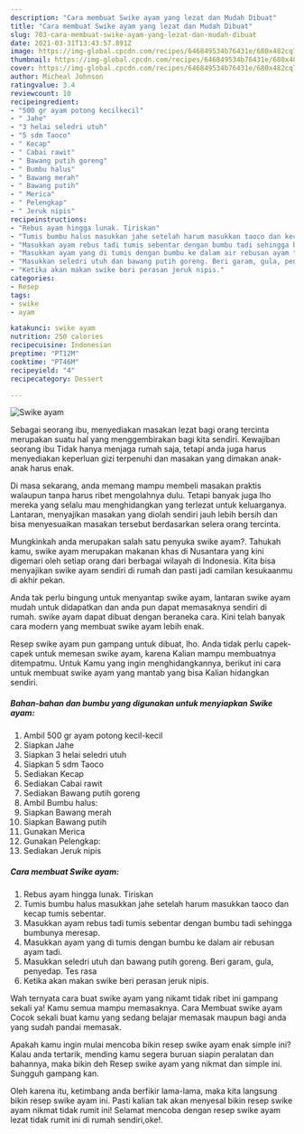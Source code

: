 ```yaml
---
description: "Cara membuat Swike ayam yang lezat dan Mudah Dibuat"
title: "Cara membuat Swike ayam yang lezat dan Mudah Dibuat"
slug: 703-cara-membuat-swike-ayam-yang-lezat-dan-mudah-dibuat
date: 2021-03-31T13:43:57.891Z
image: https://img-global.cpcdn.com/recipes/646849534b76431e/680x482cq70/swike-ayam-foto-resep-utama.jpg
thumbnail: https://img-global.cpcdn.com/recipes/646849534b76431e/680x482cq70/swike-ayam-foto-resep-utama.jpg
cover: https://img-global.cpcdn.com/recipes/646849534b76431e/680x482cq70/swike-ayam-foto-resep-utama.jpg
author: Micheal Johnson
ratingvalue: 3.4
reviewcount: 10
recipeingredient:
- "500 gr ayam potong kecilkecil"
- " Jahe"
- "3 helai seledri utuh"
- "5 sdm Taoco"
- " Kecap"
- " Cabai rawit"
- " Bawang putih goreng"
- " Bumbu halus"
- " Bawang merah"
- " Bawang putih"
- " Merica"
- " Pelengkap"
- " Jeruk nipis"
recipeinstructions:
- "Rebus ayam hingga lunak. Tiriskan"
- "Tumis bumbu halus masukkan jahe setelah harum masukkan taoco dan kecap tumis sebentar."
- "Masukkan ayam rebus tadi tumis sebentar dengan bumbu tadi sehingga bumbunya meresap."
- "Masukkan ayam yang di tumis dengan bumbu ke dalam air rebusan ayam tadi."
- "Masukkan seledri utuh dan bawang putih goreng. Beri garam, gula, penyedap. Tes rasa"
- "Ketika akan makan swike beri perasan jeruk nipis."
categories:
- Resep
tags:
- swike
- ayam

katakunci: swike ayam 
nutrition: 250 calories
recipecuisine: Indonesian
preptime: "PT12M"
cooktime: "PT46M"
recipeyield: "4"
recipecategory: Dessert

---
```



![Swike ayam](https://img-global.cpcdn.com/recipes/646849534b76431e/680x482cq70/swike-ayam-foto-resep-utama.jpg)

Sebagai seorang ibu, menyediakan masakan lezat bagi orang tercinta merupakan suatu hal yang menggembirakan bagi kita sendiri. Kewajiban seorang ibu Tidak hanya menjaga rumah saja, tetapi anda juga harus menyediakan keperluan gizi terpenuhi dan masakan yang dimakan anak-anak harus enak.

Di masa  sekarang, anda memang mampu membeli masakan praktis walaupun tanpa harus ribet mengolahnya dulu. Tetapi banyak juga lho mereka yang selalu mau menghidangkan yang terlezat untuk keluarganya. Lantaran, menyajikan masakan yang diolah sendiri jauh lebih bersih dan bisa menyesuaikan masakan tersebut berdasarkan selera orang tercinta. 



Mungkinkah anda merupakan salah satu penyuka swike ayam?. Tahukah kamu, swike ayam merupakan makanan khas di Nusantara yang kini digemari oleh setiap orang dari berbagai wilayah di Indonesia. Kita bisa menyajikan swike ayam sendiri di rumah dan pasti jadi camilan kesukaanmu di akhir pekan.

Anda tak perlu bingung untuk menyantap swike ayam, lantaran swike ayam mudah untuk didapatkan dan anda pun dapat memasaknya sendiri di rumah. swike ayam dapat dibuat dengan beraneka cara. Kini telah banyak cara modern yang membuat swike ayam lebih enak.

Resep swike ayam pun gampang untuk dibuat, lho. Anda tidak perlu capek-capek untuk memesan swike ayam, karena Kalian mampu membuatnya ditempatmu. Untuk Kamu yang ingin menghidangkannya, berikut ini cara untuk membuat swike ayam yang mantab yang bisa Kalian hidangkan sendiri.

<!--inarticleads1-->

##### Bahan-bahan dan bumbu yang digunakan untuk menyiapkan Swike ayam:

1. Ambil 500 gr ayam potong kecil-kecil
1. Siapkan  Jahe
1. Siapkan 3 helai seledri utuh
1. Siapkan 5 sdm Taoco
1. Sediakan  Kecap
1. Sediakan  Cabai rawit
1. Sediakan  Bawang putih goreng
1. Ambil  Bumbu halus:
1. Siapkan  Bawang merah
1. Siapkan  Bawang putih
1. Gunakan  Merica
1. Gunakan  Pelengkap:
1. Sediakan  Jeruk nipis




<!--inarticleads2-->

##### Cara membuat Swike ayam:

1. Rebus ayam hingga lunak. Tiriskan
1. Tumis bumbu halus masukkan jahe setelah harum masukkan taoco dan kecap tumis sebentar.
1. Masukkan ayam rebus tadi tumis sebentar dengan bumbu tadi sehingga bumbunya meresap.
1. Masukkan ayam yang di tumis dengan bumbu ke dalam air rebusan ayam tadi.
1. Masukkan seledri utuh dan bawang putih goreng. Beri garam, gula, penyedap. Tes rasa
1. Ketika akan makan swike beri perasan jeruk nipis.




Wah ternyata cara buat swike ayam yang nikamt tidak ribet ini gampang sekali ya! Kamu semua mampu memasaknya. Cara Membuat swike ayam Cocok sekali buat kamu yang sedang belajar memasak maupun bagi anda yang sudah pandai memasak.

Apakah kamu ingin mulai mencoba bikin resep swike ayam enak simple ini? Kalau anda tertarik, mending kamu segera buruan siapin peralatan dan bahannya, maka bikin deh Resep swike ayam yang nikmat dan simple ini. Sungguh gampang kan. 

Oleh karena itu, ketimbang anda berfikir lama-lama, maka kita langsung bikin resep swike ayam ini. Pasti kalian tak akan menyesal bikin resep swike ayam nikmat tidak rumit ini! Selamat mencoba dengan resep swike ayam lezat tidak rumit ini di rumah sendiri,oke!.

